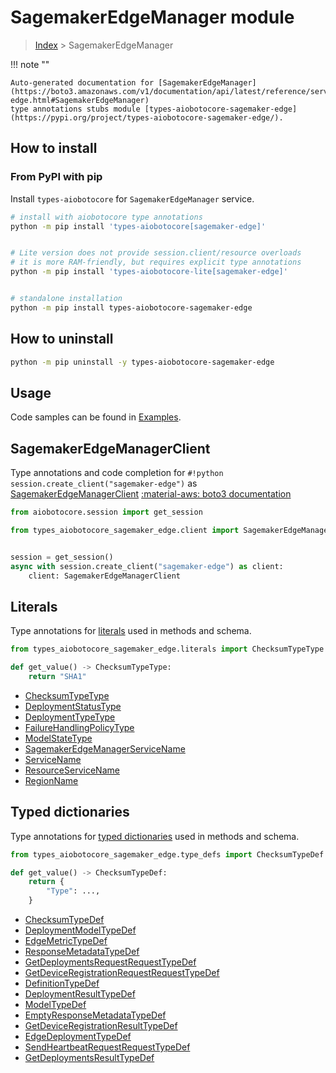 # SagemakerEdgeManager module

> [Index](../README.md) > SagemakerEdgeManager


!!! note ""

    Auto-generated documentation for [SagemakerEdgeManager](https://boto3.amazonaws.com/v1/documentation/api/latest/reference/services/sagemaker-edge.html#SagemakerEdgeManager)
    type annotations stubs module [types-aiobotocore-sagemaker-edge](https://pypi.org/project/types-aiobotocore-sagemaker-edge/).

## How to install



### From PyPI with pip

Install `types-aiobotocore` for `SagemakerEdgeManager` service.

```bash
# install with aiobotocore type annotations
python -m pip install 'types-aiobotocore[sagemaker-edge]'


# Lite version does not provide session.client/resource overloads
# it is more RAM-friendly, but requires explicit type annotations
python -m pip install 'types-aiobotocore-lite[sagemaker-edge]'


# standalone installation
python -m pip install types-aiobotocore-sagemaker-edge
```



## How to uninstall

```bash
python -m pip uninstall -y types-aiobotocore-sagemaker-edge
```

## Usage

Code samples can be found in [Examples](./usage.md).

## SagemakerEdgeManagerClient

Type annotations and code completion for  `#!python session.create_client("sagemaker-edge")` as [SagemakerEdgeManagerClient](./client.md)
[:material-aws: boto3 documentation](https://boto3.amazonaws.com/v1/documentation/api/latest/reference/services/sagemaker-edge.html#SagemakerEdgeManager.Client)

```python title="Usage example"
from aiobotocore.session import get_session

from types_aiobotocore_sagemaker_edge.client import SagemakerEdgeManagerClient


session = get_session()
async with session.create_client("sagemaker-edge") as client:
    client: SagemakerEdgeManagerClient
```








## Literals

Type annotations for [literals](./literals.md) used in methods and schema.

```python title="Usage example"
from types_aiobotocore_sagemaker_edge.literals import ChecksumTypeType

def get_value() -> ChecksumTypeType:
    return "SHA1"
```

- [ChecksumTypeType](./literals.md#checksumtypetype)
- [DeploymentStatusType](./literals.md#deploymentstatustype)
- [DeploymentTypeType](./literals.md#deploymenttypetype)
- [FailureHandlingPolicyType](./literals.md#failurehandlingpolicytype)
- [ModelStateType](./literals.md#modelstatetype)
- [SagemakerEdgeManagerServiceName](./literals.md#sagemakeredgemanagerservicename)
- [ServiceName](./literals.md#servicename)
- [ResourceServiceName](./literals.md#resourceservicename)
- [RegionName](./literals.md#regionname)




## Typed dictionaries

Type annotations for [typed dictionaries](./type_defs.md) used in methods and schema.

```python title="Usage example"
from types_aiobotocore_sagemaker_edge.type_defs import ChecksumTypeDef

def get_value() -> ChecksumTypeDef:
    return {
        "Type": ...,
    }
```

- [ChecksumTypeDef](./type_defs.md#checksumtypedef)
- [DeploymentModelTypeDef](./type_defs.md#deploymentmodeltypedef)
- [EdgeMetricTypeDef](./type_defs.md#edgemetrictypedef)
- [ResponseMetadataTypeDef](./type_defs.md#responsemetadatatypedef)
- [GetDeploymentsRequestRequestTypeDef](./type_defs.md#getdeploymentsrequestrequesttypedef)
- [GetDeviceRegistrationRequestRequestTypeDef](./type_defs.md#getdeviceregistrationrequestrequesttypedef)
- [DefinitionTypeDef](./type_defs.md#definitiontypedef)
- [DeploymentResultTypeDef](./type_defs.md#deploymentresulttypedef)
- [ModelTypeDef](./type_defs.md#modeltypedef)
- [EmptyResponseMetadataTypeDef](./type_defs.md#emptyresponsemetadatatypedef)
- [GetDeviceRegistrationResultTypeDef](./type_defs.md#getdeviceregistrationresulttypedef)
- [EdgeDeploymentTypeDef](./type_defs.md#edgedeploymenttypedef)
- [SendHeartbeatRequestRequestTypeDef](./type_defs.md#sendheartbeatrequestrequesttypedef)
- [GetDeploymentsResultTypeDef](./type_defs.md#getdeploymentsresulttypedef)

